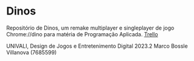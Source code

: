 # Dinos
Repositório de Dinos, um remake multiplayer e singleplayer de jogo Chrome://dino para matéria de Programação Aplicada.
[Trello](https://trello.com/b/so6wg6TE/lupi-dinos)

UNIVALI, Design de Jogos e Entretenimento Digital
2023.2 Marco Bossle Villanova (7685599)
